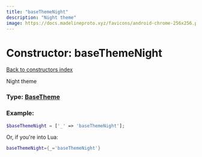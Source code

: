 ```yaml
---
title: "baseThemeNight"
description: "Night theme"
image: https://docs.madelineproto.xyz/favicons/android-chrome-256x256.png
---
```

# Constructor: baseThemeNight  
[Back to constructors index](index.md)



Night theme




### Type: [BaseTheme](../types/BaseTheme.md)


### Example:

```php
$baseThemeNight = ['_' => 'baseThemeNight'];
```  


Or, if you're into Lua:

```lua
baseThemeNight={_='baseThemeNight'}

```


